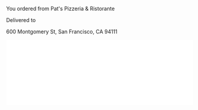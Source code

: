 <tr>
                      <td align="center">
                        <p>You ordered from Pat's Pizzeria & Ristorante</p>
                      </td>
                    </tr>
                    <tr>
                      <td>
                        <p>Delivered to</p>
                      </td>
                    </tr>
                    <tr>
                      <td align="ce">
                        <p>600 Montgomery St, San Francisco, CA 94111</p>
                      </td>
                    </tr>
                    <tr>
                      <td style="background-image: url" images/ 1489a362-5654-40b2-af96-6a6efc29e041.jpeg";">
                        <img src="images/spacer_538x175.png" width="538" height="175" alt="" style="display: block;">
                      </td>
                    </tr>
